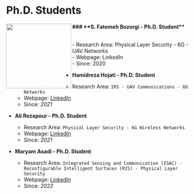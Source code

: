 # **Ph.D. Students**


<p>
  <img src="https://github.com/user-attachments/assets/3f0e89c7-f876-489b-ad7d-180885dc46f0" align="left" width="175" height="175"><span>  <p><b> ### **S. Fatemeh Bozorgi - Ph.D. Student**</b></p></span> 
    <br>  <span class="ban2"> - Research Area: Physical Layer Security - 6G - UAV Networks </a>
     <br>  - Webpage: LinkedIn</a>
    <br>  - Since: 2020  </a></span>
    </p>


- **Hamidreza Hojati - Ph.D. Student**
  - Research Area: ```IRS - UAV Communications - 6G Networks```
  - Webpage: [LinkedIn](https://www.linkedin.com/in/hamidreza-hojjati-a992641b1)
  - Since: *2021*

- **Ali Rezapour - Ph.D. Student**
  - Research Area: ```Physical Layer Security - 6G Wireless Networks```
  - Webpage: [LinkedIn](http://www.linkedin.com/in/ali-rezapour)
  - Since: *2021*

- **Maryam Asadi - Ph.D. Student**
  - Research Area: ```Integrated Sensing and Communication (ISAC) - Reconfigurable Intelligent Surfaces (RIS) - Physical Layer Security```
  - Webpage: [LinkedIn](https://www.linkedin.com/in/maryam-asadi-38665923a)
  - Since: *2022*
